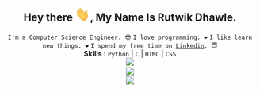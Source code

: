 <div align="center">
        <h2>Hey there <img src="https://github.com/rushiranpise/rushiranpise/blob/master/gifs/Hi.gif" width="30px">, My Name Is Rutwik Dhawle.</h2>
       <div align="center" width="50">
       <code>I'm a Computer Science Engineer. 😎</code>
        <code>I love programming. ❤</code>
        <code>I like learn new things. ❤</code>
       <code>I spend my free time on <a href="https://t.me/rutwikdhawle">Linkedin</a>. 😇</code>
        <br><b>Skills :</b> <code>Python</code> | <code>C</code> | <code>HTML</code> | <code>CSS</code>
        <br><img src="https://github-readme-stats.vercel.app/api?username=rutwikdhawle&include_all_commits=true&show_icons=true">
        <br><img src="https://github-readme-stats.vercel.app/api/top-langs/?username=rutwikdhawle&layout=compact">
        <br><img src="https://gpvc.arturio.dev/rutwikdhawle">
        </div>
</div>
